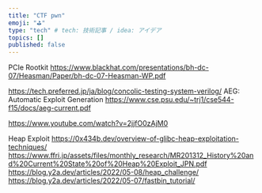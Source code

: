 ```yaml
---
title: "CTF pwn"
emoji: "⛳"
type: "tech" # tech: 技術記事 / idea: アイデア
topics: []
published: false
---
```


PCIe Rootkit
https://www.blackhat.com/presentations/bh-dc-07/Heasman/Paper/bh-dc-07-Heasman-WP.pdf

https://tech.preferred.jp/ja/blog/concolic-testing-system-verilog/
AEG: Automatic Exploit Generation
https://www.cse.psu.edu/~trj1/cse544-f15/docs/aeg-current.pdf

https://www.youtube.com/watch?v=2jjfO0zAjM0

Heap Exploit
https://0x434b.dev/overview-of-glibc-heap-exploitation-techniques/
https://www.ffri.jp/assets/files/monthly_research/MR201312_History%20and%20Current%20State%20of%20Heap%20Exploit_JPN.pdf
https://blog.y2a.dev/articles/2022/05-08/heap_challenge/
https://blog.y2a.dev/articles/2022/05-07/fastbin_tutorial/
